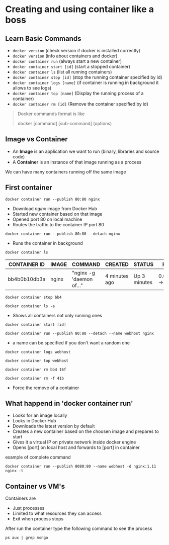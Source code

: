 # Creating and using container like a boss

## Learn Basic Commands

- `docker version` (check version if docker is installed correctly)
- `docker version` (info about containers and docker)
- `docker container run` (always start a new container)
- `docker container start [id]` (start a stopped container)
- `docker container ls` (list all running containers)
- `docker container stop [id]` (stop the running container specified by id)
- `docker container logs [name]` (if container is running in background it allows to see logs)
- `docker container top [name]` (Display the running process of a container)
- `docker container rm [id]` (Remove the container specified by id)

> Docker commands format is like
>
> docker [command] [sub-command] (options)

## Image vs Container

- An **Image** is an application we want to run (binary, libraries and source code)
- A **Container** is an instance of that image running as a process

We can have many containers running off the same image

## First container

`docker container run --publish 80:80 nginx`

- Download *nginx* image from Docker Hub
- Started new container based on that image
- Opened port 80 on local machine
- Routes the traffic to the container IP port 80

`docker container run --publish 80:80 --detach nginx`

- Runs the container in background

`docker container ls`

CONTAINER ID|IMAGE|COMMAND               |CREATED      |STATUS      |PORTS             |NAMES          |
------------|-----|----------------------|-------------|------------|------------------|---------------|
bb4b0b10db3a|nginx|"nginx -g 'daemon of…"|4 minutes ago|Up 3 minutes|0.0.0.0:80->80/tcp|elastic_swanson|

`docker container stop bb4`

`docker container ls -a`

- Shows all containers not only running ones

`docker container start [id]`

`docker container run --publish 80:80 --detach --name webhost nginx`

- a name can be specified if you don't want a random one

`docker container logs webhost`

`docker container top webhost`

`docker container rm bb4 16f`

`docker container rm -f 41b`

- Force the remove of a container

## What happend in 'docker container run'

- Looks for an image locally
- Looks in Docker Hub
- Downloads the latest version by default
- Creates a new container based on the choosen image and prepares to start
- Gives it a virtual IP on private network inside docker engine
- Opens [port] on local host and forwards to [port] in container

example of complete command

`docker container run --publish 8080:80 --name webhost -d nginx:1.11 nginx -t`

## Container vs VM's

Containers are

- Just processes
- Limited to what resources they can access
- Exit when process stops

After run the container type the following command to see the process

`ps aux | grep mongo`